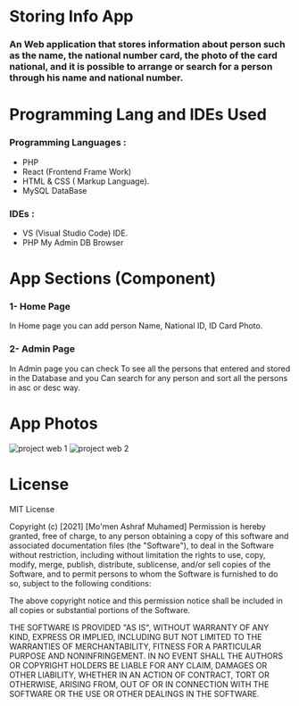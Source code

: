 # Storing Info App
### An Web application that stores information about person such as the name, the national number card, the photo of the card national, and it is possible to arrange or search for a person through his name and national number.

# Programming Lang and IDEs Used
### Programming Languages :
- PHP 
- React (Frontend Frame Work)
- HTML & CSS ( Markup Language).
- MySQL DataBase
 

### IDEs :
- VS (Visual Studio Code) IDE.
- PHP My Admin DB Browser

# App Sections (Component)
### 1- Home Page
In Home page you can add person Name, National ID, ID Card Photo.

### 2- Admin Page
In Admin page you can check To see all the persons that entered and stored in the Database and you Can search for any person and sort all the persons in asc or desc way.

# App Photos
![project web 1](https://user-images.githubusercontent.com/79394414/139133436-b24f826f-d929-4e7d-912d-b4f653ab0eb9.PNG)
![project web 2](https://user-images.githubusercontent.com/79394414/139133488-0cf41eca-2e5d-47d5-91c8-86312f33214e.PNG)




# License
MIT License

Copyright (c) [2021] [Mo'men Ashraf Muhamed]
Permission is hereby granted, free of charge, to any person obtaining a copy
of this software and associated documentation files (the "Software"), to deal
in the Software without restriction, including without limitation the rights
to use, copy, modify, merge, publish, distribute, sublicense, and/or sell
copies of the Software, and to permit persons to whom the Software is
furnished to do so, subject to the following conditions:

The above copyright notice and this permission notice shall be included in all
copies or substantial portions of the Software.

THE SOFTWARE IS PROVIDED "AS IS", WITHOUT WARRANTY OF ANY KIND, EXPRESS OR
IMPLIED, INCLUDING BUT NOT LIMITED TO THE WARRANTIES OF MERCHANTABILITY,
FITNESS FOR A PARTICULAR PURPOSE AND NONINFRINGEMENT. IN NO EVENT SHALL THE
AUTHORS OR COPYRIGHT HOLDERS BE LIABLE FOR ANY CLAIM, DAMAGES OR OTHER
LIABILITY, WHETHER IN AN ACTION OF CONTRACT, TORT OR OTHERWISE, ARISING FROM,
OUT OF OR IN CONNECTION WITH THE SOFTWARE OR THE USE OR OTHER DEALINGS IN THE
SOFTWARE.
